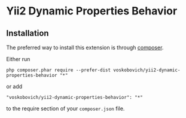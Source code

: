 Yii2 Dynamic Properties Behavior
=========================

Installation
------------

The preferred way to install this extension is through [composer](http://getcomposer.org/download/).

Either run

```
php composer.phar require --prefer-dist voskobovich/yii2-dynamic-properties-behavior "*"
```

or add

```
"voskobovich/yii2-dynamic-properties-behavior": "*"
```

to the require section of your `composer.json` file.